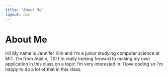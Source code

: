 ```yaml
---
title: "About Me"
layout: doc
---
```


# About Me

Hi! My name is Jennifer Kim and I'm a junior studying computer science at MIT. I'm from Austin, TX! I'm really looking forward to making my own application in this class on a topic I'm very interested in. I love coding so I'm happy to do a lot of that in this class.